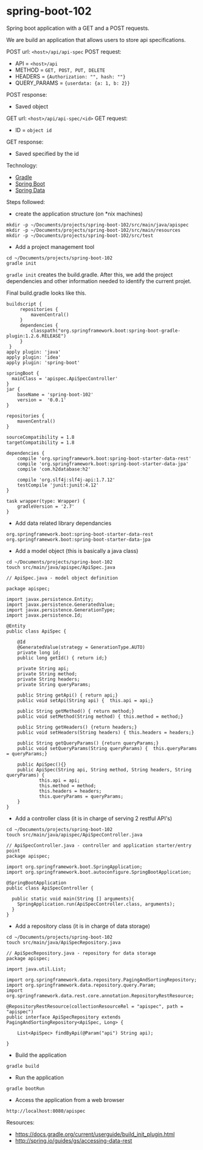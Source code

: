 # spring-boot-102

Spring boot application with a GET and a POST requests. 

We are build an application that allows users to store api specifications.

POST url: `<host>/api/api-spec`
POST request:
* API = `<host>/api`
* METHOD = `GET, POST, PUT, DELETE`
* HEADERS = `{Authorization: "", hash: ""}`
* QUERY_PARAMS = `{userdata: {a: 1, b: 2}}`

POST response:
* Saved object

GET url: `<host>/api/api-spec/<id>`
GET request:
* ID = `object id`

GET response:
* Saved specified by the id

Technology:
* [Gradle](https://gradle.org/)
* [Spring Boot](http://projects.spring.io/spring-boot/)
* [Spring Data](http://projects.spring.io/spring-data/)

Steps followed:
* create the application structure (on *nix machines)
```
mkdir -p ~/Documents/projects/spring-boot-102/src/main/java/apispec
mkdir -p ~/Documents/projects/spring-boot-102/src/main/resources
mkdir -p ~/Documents/projects/spring-boot-102/src/test
```
* Add a project management tool
```
cd ~/Documents/projects/spring-boot-102
gradle init
```
`gradle init` creates the build.gradle. 
After this, we add the project dependencies and other information needed to identify the current projet.

Final build.gradle looks like this.

```
buildscript {
     repositories {
         mavenCentral()
     }
     dependencies {
         classpath("org.springframework.boot:spring-boot-gradle-plugin:1.2.6.RELEASE")
     }
 }
apply plugin: 'java'
apply plugin: 'idea'
apply plugin: 'spring-boot'

springBoot {
  mainClass = 'apispec.ApiSpecController'
}
jar {
    baseName = 'spring-boot-102'
    version =  '0.0.1'
}

repositories {
    mavenCentral()
}

sourceCompatibility = 1.8
targetCompatibility = 1.8

dependencies {
    compile 'org.springframework.boot:spring-boot-starter-data-rest'
    compile 'org.springframework.boot:spring-boot-starter-data-jpa'
    compile 'com.h2database:h2'

    compile 'org.slf4j:slf4j-api:1.7.12'
    testCompile 'junit:junit:4.12'
}

task wrapper(type: Wrapper) {
    gradleVersion = '2.7'
}
```

* Add data related library dependancies
```
org.springframework.boot:spring-boot-starter-data-rest
org.springframework.boot:spring-boot-starter-data-jpa
```

* Add a model object (this is basically a java class)
```
cd ~/Documents/projects/spring-boot-102
touch src/main/java/apispec/ApiSpec.java
```
```
// ApiSpec.java - model object definition

package apispec;

import javax.persistence.Entity;
import javax.persistence.GeneratedValue;
import javax.persistence.GenerationType;
import javax.persistence.Id;

@Entity
public class ApiSpec {

  	@Id
	@GeneratedValue(strategy = GenerationType.AUTO)
	private long id;
	public long getId() { return id;}

	private String api;
  	private String method;
  	private String headers;
	private String queryParams;

  	public String getApi() { return api;}
  	public void setApi(String api) {  this.api = api;}

  	public String getMethod() { return method;}
	public void setMethod(String method) { this.method = method;}

  	public String getHeaders() {return headers;}
  	public void setHeaders(String headers) { this.headers = headers;}

  	public String getQueryParams() {return queryParams;}
	public void setQueryParams(String queryParams) {  this.queryParams = queryParams;}

  	public ApiSpec(){}
  	public ApiSpec(String api, String method, String headers, String queryParams) {
    		this.api = api;
    		this.method = method;
    		this.headers = headers;
    		this.queryParams = queryParams;
	}
}
```

* Add a controller class (it is in charge of serving 2 restful API's)
```
cd ~/Documents/projects/spring-boot-102
touch src/main/java/apispec/ApiSpecController.java
```
```
// ApiSpecController.java - controller and application starter/entry point
package apispec;

import org.springframework.boot.SpringApplication;
import org.springframework.boot.autoconfigure.SpringBootApplication;

@SpringBootApplication
public class ApiSpecController {

  public static void main(String [] arguments){
    SpringApplication.run(ApiSpecController.class, arguments);
  }
}
```

* Add a repository class (it is in charge of data storage)
```
cd ~/Documents/projects/spring-boot-102
touch src/main/java/ApiSpecRepository.java
```
```
// ApiSpecRepository.java - repository for data storage
package apispec;

import java.util.List;

import org.springframework.data.repository.PagingAndSortingRepository;
import org.springframework.data.repository.query.Param;
import org.springframework.data.rest.core.annotation.RepositoryRestResource;

@RepositoryRestResource(collectionResourceRel = "apispec", path = "apispec")
public interface ApiSpecRepository extends PagingAndSortingRepository<ApiSpec, Long> {

	List<ApiSpec> findByApi(@Param("api") String api);

}
```

* Build the application
```
gradle build
```
* Run the application
```
gradle bootRun
```
* Access the application from a web browser
```
http://localhost:8080/apispec
```

Resources:
* https://docs.gradle.org/current/userguide/build_init_plugin.html
* http://spring.io/guides/gs/accessing-data-rest
